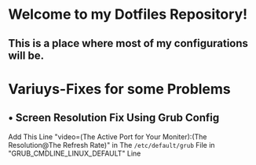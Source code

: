 # Welcome to my Dotfiles Repository!
## This is a place where most of my configurations will be. 



# Variuys-Fixes for some Problems 

## • Screen Resolution Fix Using Grub Config
Add This Line 
"video=(The Active Port for Your Moniter):(The Resolution@The Refresh Rate)"
 in The `/etc/default/grub` File in "GRUB_CMDLINE_LINUX_DEFAULT" Line


